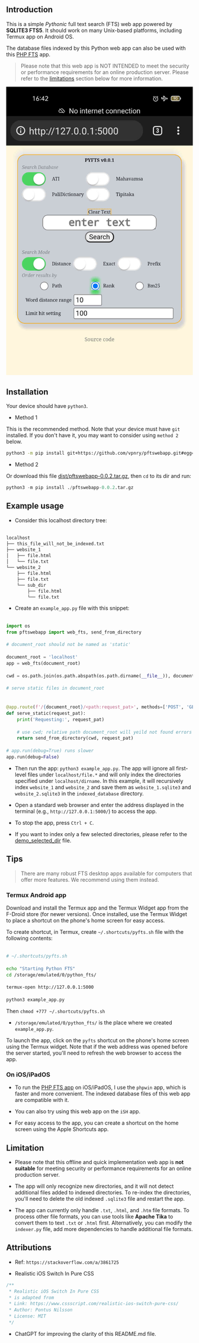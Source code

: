 ## Introduction

This is a simple *Pythonic* full text search (FTS) web app powered by **SQLITE3 FTS5**. It should work on many Unix-based platforms, including Termux app on Android OS.

The database files indexed by this Python web app can also be used with this [PHP FTS](https://github.com/vpnry/fts) app.

> Please note that this web app is NOT INTENDED to meet the security or performance requirements for an online production server. Please refer to the [limitations](#limitation) section below for more information.

![](./pftswebapp.jpg)


## Installation

Your device should have `python3`. 

+ Method 1

This is the recommended method. Note that your device must have `git` installed. If you don't have it, you may want to consider using `method 2` below.

```bash
python3 -m pip install git+https://github.com/vpnry/pftswebapp.git#egg=pftswebapp

```

+ Method 2

Or download this file [dist/pftswebapp-0.0.2.tar.gz](dist/pftswebapp-0.0.2.tar.gz), then `cd` to its dir and run:

```python 
python3 -m pip install ./pftswebapp-0.0.2.tar.gz
```

## Example usage

+ Consider this localhost directory tree:

```text

localhost
├── this_file_will_not_be_indexed.txt
├── website_1
│   ├── file.html
│   └── file.txt
└── website_2
    ├── file.html
    ├── file.txt
    └── sub_dir
        ├── file.html
        └── file.txt
```

+ Create an `example_app.py` file with this snippet: 

```python

import os
from pftswebapp import web_fts, send_from_directory

# document_root should not be named as 'static'

document_root = 'localhost'
app = web_fts(document_root)

cwd = os.path.join(os.path.abspath(os.path.dirname(__file__)), document_root)

# serve static files in document_root


@app.route(f'/{document_root}/<path:request_pat>', methods=['POST', 'GET'])
def serve_static(request_pat):
    print('Requesting:', request_pat)

    # use cwd; relative path document_root will yeild not found errors
    return send_from_directory(cwd, request_pat)

# app.run(debug=True) runs slower
app.run(debug=False)


```

+ Then run the app: `python3 example_app.py`. The app will ignore all first-level files under `localhost/file.*` and will only index the directories specified under `localhost/dirname`. In this example, it will recursively index `website_1` and `website_2` and save them as `website_1.sqlite3` and `website_2.sqlite3` in the `indexed_database` directory.
    
+ Open a standard web browser and enter the address displayed in the terminal (e.g., `http://127.0.0.1:5000/`) to access the app.
    
+ To stop the app, press `Ctrl + C`.
    
+ If you want to index only a few selected directories, please refer to the [demo_selected_dir](demo_selected_dir.py) file.


## Tips
 
> There are many robust FTS desktop apps available for computers that offer more features. We recommend using them instead.

### Termux Android app

Download and install the Termux app and the Termux Widget app from the F-Droid store (for newer versions). Once installed, use the Termux Widget to place a shortcut on the phone's home screen for easy access.

To create shortcut, in Termux, create `~/.shortcuts/pyfts.sh` file with the following contents:

```bash 

# ~/.shortcuts/pyfts.sh

echo "Starting Python FTS"
cd /storage/emulated/0/python_fts/

termux-open http://127.0.0.1:5000

python3 example_app.py 

```


Then `chmod +777 ~/.shortcuts/pyfts.sh`


+ `/storage/emulated/0/python_fts/` is the place where we created `example_app.py`.


To launch the app, click on the `pyfts` shortcut on the phone's home screen using the Termux widget. Note that if the web address was opened before the server started, you'll need to refresh the web browser to access the app.


### On iOS/iPadOS

- To run the [PHP FTS app](https://github.com/vpnry/fts) on iOS/iPadOS, I use the `phpwin` app, which is faster and more convenient. The indexed database files of this web app are compatible with it.
  
- You can also try using this web app on the `iSH` app.
  
- For easy access to the app, you can create a shortcut on the home screen using the Apple Shortcuts app.


## Limitation

- Please note that this offline and quick implementation web app is **not suitable** for meeting security or performance requirements for an online production server.
    
- The app will only recognize new directories, and it will not detect additional files added to indexed directories. To re-index the directories, you'll need to delete the old indexed `.sqlite3` file and restart the app.
    
- The app can currently only handle `.txt`, `.html`, and `.htm` file formats. To process other file formats, you can use tools like **Apache Tika** to convert them to text `.txt` or `.html` first. Alternatively, you can modify the `indexer.py` file, add more dependencies to handle additional file formats.


## Attributions

+ Ref: `https://stackoverflow.com/a/3861725`

+ Realistic iOS Switch In Pure CSS

```css 
/**
 * Realistic iOS Switch In Pure CSS
 * is adapted from
 * Link: https://www.cssscript.com/realistic-ios-switch-pure-css/
 * Author: Pontus Nilsson
 * License: MIT
 */
```
+ ChatGPT for improving the clarity of this README.md file.
